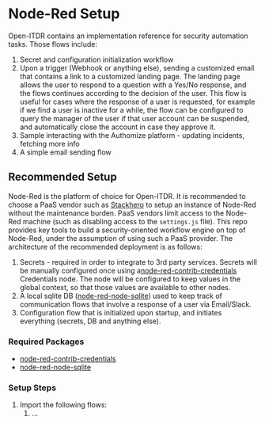 # Node-Red Setup

Open-ITDR contains an implementation reference for security automation tasks. Those flows include:
1. Secret and configuration initialization workflow
2. Upon a trigger (Webhook or anything else), sending a customized email that contains a link to a customized landing page. The landing page allows the user to respond to a question with a Yes/No response, and the flows continues according to the decision of the user. This flow is useful for cases where the response of a user is requested, for example if we find a user is inactive for a while, the flow can be configured to query the manager of the user if that user account can be suspended, and automatically close the account in case they approve it.
3. Sample interacting with the Authomize platform - updating incidents, fetching more info
4. A simple email sending flow

## Recommended Setup

Node-Red is the platform of choice for Open-ITDR. It is recommended to choose a PaaS vendor such as [Stackhero](https://www.stackhero.io/en/services/Node-RED/documentations/Getting-started) to setup an instance of Node-Red without the maintenance burden. PaaS vendors limit access to the Node-Red machine (such as disabling access to the `settings.js` file). This repo provides key tools to build a security-oriented workflow engine on top of Node-Red, under the assumption of using such a PaaS provider. The architecture of the recommended deployment is as follows:

1. Secrets - required in order to integrate to 3rd party services. Secrets will be manually configured once using a[node-red-contrib-credentials](https://flows.nodered.org/node/node-red-contrib-credentials) Credentials node. The node will be configured to keep values in the global context, so that those values are available to other nodes.
2. A local sqlite DB ([node-red-node-sqlite](https://flows.nodered.org/node/node-red-node-sqlite)) used to keep track of communication flows that involve a response of a user via Email/Slack.
3. Configuration flow that is initialized upon startup, and initiates everything (secrets, DB and anything else).

### Required Packages
* [node-red-contrib-credentials](https://flows.nodered.org/node/node-red-contrib-credentials)
* [node-red-node-sqlite](https://flows.nodered.org/node/node-red-node-sqlite)

### Setup Steps
1. Import the following flows:
   1. ...
